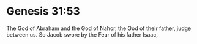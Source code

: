 # Genesis 31:53

The God of Abraham and the God of Nahor, the God of their father, judge between us. So Jacob swore by the Fear of his father Isaac,
